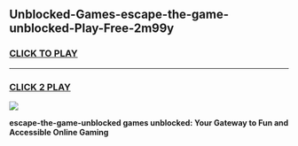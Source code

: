 
## Unblocked-Games-escape-the-game-unblocked-Play-Free-2m99y
<h3>
<a href="https://premium76.site?title=escape-the-game-unblocked&ref=19M">CLICK TO PLAY</a></h3>
<hr>

<h3>
<a href="https://premium76.site?title=escape-the-game-unblocked&ref=19M">CLICK 2 PLAY</a>
  
</h3>

<a href="https://premium76.site?title=escape-the-game-unblocked&ref=19M"><img src="https://clearcache.store/games.png"></a>


**escape-the-game-unblocked games unblocked: Your Gateway to Fun and Accessible Online Gaming**
